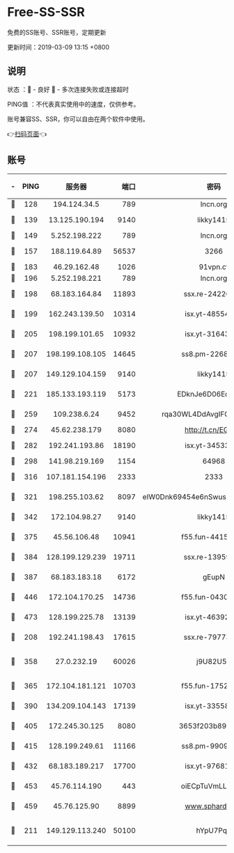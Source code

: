# Free-SS-SSR

免费的SS账号、SSR账号，定期更新

更新时间：2019-03-09 13:15 +0800

## 说明

状态     ：🙂 - 良好 🙁 - 多次连接失败或连接超时

PING值   ：不代表真实使用中的速度，仅供参考。

账号兼容SS、SSR，你可以自由在两个软件中使用。

👉[扫码页面](https://liesauer.github.io/Free-SS-SSR/)👈

## 账号

|-|PING|服务器|端口|密码|加密方式|区域|
|:----:|:----:|:-----:|-----:|:----:|:----:|:----:|
|🙂|128|194.124.34.5|789|lncn.org|rc4|JP|
|🙂|139|13.125.190.194|9140|likky1415|aes-256-cfb|KR|
|🙂|149|5.252.198.222|789|lncn.org|rc4|JP|
|🙂|157|188.119.64.89|56537|3266|aes-256-cfb|RU|
|🙂|183|46.29.162.48|1026|91vpn.cf|rc4-md5|RU|
|🙂|196|5.252.198.221|789|lncn.org|rc4|JP|
|🙂|198|68.183.164.84|11893|ssx.re-24226841|aes-256-cfb|US|
|🙂|199|162.243.139.50|10314|isx.yt-48554575|aes-256-cfb|US|
|🙂|205|198.199.101.65|10932|isx.yt-31643189|aes-256-cfb|US|
|🙂|207|198.199.108.105|14645|ss8.pm-22688223|aes-256-cfb|US|
|🙂|207|149.129.104.159|9140|likky1415|aes-256-cfb|HK|
|🙂|221|185.133.193.119|5173|EDknJe6D06EoWDaw|aes-256-cfb|US|
|🙂|259|109.238.6.24|9452|rqa30WL4DdAvgIFG6Fs3znzTa|aes-256-cfb|FR|
|🙂|274|45.62.238.179|8080|http://t.cn/EGJIyrl|rc4-md5|CA|
|🙂|282|192.241.193.86|18190|isx.yt-34533173|aes-256-cfb|US|
|🙂|298|141.98.219.169|1154|64968|chacha20|US|
|🙂|316|107.181.154.196|2333|2333|aes-256-cfb|US|
|🙂|321|198.255.103.62|8097|eIW0Dnk69454e6nSwuspv9DmS201tQ0D|aes-256-cfb|US|
|🙂|342|172.104.98.27|9140|likky1415|aes-256-cfb|JP|
|🙂|375|45.56.106.48|10941|f55.fun-44155061|aes-256-cfb|US|
|🙂|384|128.199.129.239|19711|ssx.re-13959814|aes-256-cfb|SG|
|🙂|387|68.183.183.18|6172|gEupN|aes-256-cfb|SG|
|🙂|446|172.104.170.25|14736|f55.fun-04300289|aes-256-cfb|SG|
|🙂|473|128.199.225.78|13139|isx.yt-46392951|aes-256-cfb|SG|
|🙂|208|192.241.198.43|17615|ssx.re-79773961|aes-256-cfb|US|
|🙂|358|27.0.232.19|60026|j9U82U53|xchacha20-ietf-poly1305|HK|
|🙂|365|172.104.181.121|10703|f55.fun-17527319|aes-256-cfb|SG|
|🙂|390|134.209.104.143|17139|isx.yt-33558802|aes-256-cfb|SG|
|🙂|405|172.245.30.125|8080|3653f203b896678d|chacha20-ietf|US|
|🙂|415|128.199.249.61|11166|ss8.pm-99097574|aes-256-cfb|SG|
|🙂|432|68.183.189.217|17700|isx.yt-97681259|aes-256-cfb|SG|
|🙂|453|45.76.114.190|443|oiECpTuVmLLxk4Ts|aes-256-cfb|AU|
|🙂|459|45.76.125.90|8899|www.sphard.com|aes-256-cfb|AU|
|🙁|211|149.129.113.240|50100|hYpU7PqP|chacha20-ietf-poly1305|CN|
